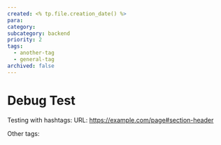 ```yaml
---
created: <% tp.file.creation_date() %>
para: 
category: 
subcategory: backend
priority: 2
tags:
  - another-tag
  - general-tag
archived: false
---
```


# Debug Test

Testing with hashtags: URL: https://example.com/page#section-header

Other tags: 